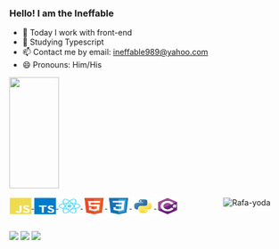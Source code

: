 ### Hello! I am the Ineffable

- 🔭 Today I work with front-end
- 🌱 Studying Typescript
- 📫 Contact me by email: ineffable989@yahoo.com
- 😄 Pronouns: Him/His

<div>
  <a href="https://github.com/A989">
  <img align="center" height="200" width="42%" src="https://github-readme-stats.vercel.app/api/top-langs/?username=tomanagle&layout=compact" />
</div>

<div style="display: inline_block"><br>
    <img align="center" alt="Rafa-Js" height="30" width="40" src="https://raw.githubusercontent.com/devicons/devicon/master/icons/javascript/javascript-plain.svg">
    <img align="center" alt="Rafa-Ts" height="30" width="40" src="https://raw.githubusercontent.com/devicons/devicon/master/icons/typescript/typescript-plain.svg">
    <img align="center" alt="Rafa-React" height="30" width="40" src="https://raw.githubusercontent.com/devicons/devicon/master/icons/react/react-original.svg">
    <img align="center" alt="Rafa-HTML" height="30" width="40" src="https://raw.githubusercontent.com/devicons/devicon/master/icons/html5/html5-original.svg">
    <img align="center" alt="Rafa-CSS" height="30" width="40" src="https://raw.githubusercontent.com/devicons/devicon/master/icons/css3/css3-original.svg">
    <img align="center" alt="Rafa-Python" height="30" width="40" src="https://raw.githubusercontent.com/devicons/devicon/master/icons/python/python-original.svg">
    <img align="center" alt="Rafa-Csharp" height="30" width="40" src="https://raw.githubusercontent.com/devicons/devicon/master/icons/csharp/csharp-original.svg">
    <img align="right" alt="Rafa-yoda" height="120" width="120" src="https://cdn.discordapp.com/attachments/901554792030171146/932782799805636628/pp.jpg">
</div> 

  ##

<div>
    <a href="https://www.youtube.com/channel/UC1y1rsKphv9aJZEOkbRjw-w" target="_blank"><img src="https://img.shields.io/badge/YouTube-FF0000?style=for-the-badge&logo=youtube&logoColor?white" target="_blank"></a>
    <a href="https://www.instagram.com/989sheesh/" target="_blank"><img src="https://img.shields.io/badge/-Instagram-%23E4405F?style=for-the-badge&logo=instagram&logoColor=white" target="_blank"></a>
    <a href="https://discord.gg/2016" target="_blank"><img src="https://img.shields.io/badge/Discord-7289DA?style=for-the-badge&logo=discord&logoColor=white" target="_blank"></a>
</div>
